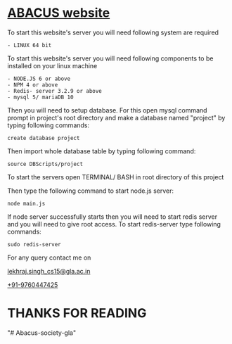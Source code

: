 # [ABACUS website](http://abacuscea.in)

To start this website's server you will need following system are required

	- LINUX 64 bit

To start this website's server you will need following components to be installed on your linux machine

	- NODE.JS 6 or above
	- NPM 4 or above
	- Redis- server 3.2.9 or above
	- mysql 5/ mariaDB 10


Then you will need to setup database. For this open mysql command prompt in project's root directory and make a database named "project" by typing following commands:

	create database project

Then import whole database table by typing following command:

	source DBScripts/project

To start the servers open TERMINAL/ BASH in root directory of this project

Then type the following command to start node.js server:

	node main.js

If node server successfully starts then you will need to start redis server and you will need to give root access. To start redis-server type following commands:

	sudo redis-server

For any query contact me on

[lekhraj.singh_cs15@gla.ac.in ](mailto://lekhraj.singh_cs15@gla.ac.in)

[+91-9760447425](tel://+919760447425)

# THANKS FOR READING
"# Abacus-society-gla" 
